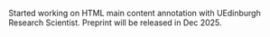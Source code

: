 Started working on HTML main content annotation with UEdinburgh Research Scientist. Preprint will be released in Dec 2025.
